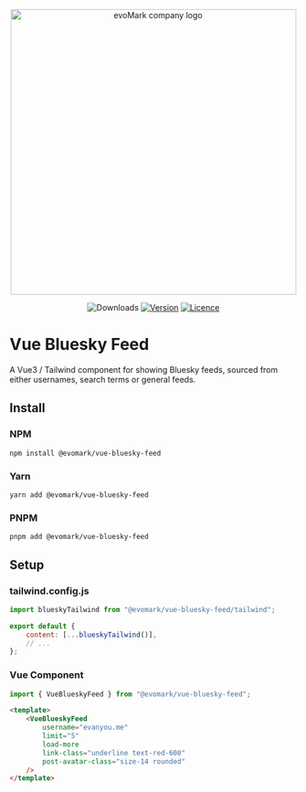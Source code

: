 <p align="center">
    <a href="https://evomark.co.uk" target="_blank" alt="Link to evoMark's website">
        <picture>
          <source media="(prefers-color-scheme: dark)" srcset="https://evomark.co.uk/wp-content/uploads/static/evomark-logo--dark.svg">
          <source media="(prefers-color-scheme: light)" srcset="https://evomark.co.uk/wp-content/uploads/static/evomark-logo--light.svg">
          <img alt="evoMark company logo" src="https://evomark.co.uk/wp-content/uploads/static/evomark-logo--light.svg" width="500">
        </picture>
    </a>
</p>

<p align="center">
  <img src="https://img.shields.io/npm/dm/@evomark/vue-bluesky-feed.svg" alt="Downloads"></a>
  <a href="https://www.npmjs.com/package/@evomark/vue-bluesky-feed"><img src="https://img.shields.io/npm/v/@evomark/vue-bluesky-feed.svg" alt="Version"></a>
  <a href="https://github.com/evo-mark/vue-bluesky-feed/blob/main/LICENCE"><img src="https://img.shields.io/github/license/evo-mark/vue-bluesky-feed?style=flat" alt="Licence"></a>
</p>

# Vue Bluesky Feed

A Vue3 / Tailwind component for showing Bluesky feeds, sourced from either usernames, search terms or general feeds.

## Install

### NPM

```shell
npm install @evomark/vue-bluesky-feed
```

### Yarn

```shell
yarn add @evomark/vue-bluesky-feed
```

### PNPM

```shell
pnpm add @evomark/vue-bluesky-feed
```

## Setup

### tailwind.config.js

```js
import blueskyTailwind from "@evomark/vue-bluesky-feed/tailwind";

export default {
    content: [...blueskyTailwind()],
    // ...
};
```

### Vue Component

```js
import { VueBlueskyFeed } from "@evomark/vue-bluesky-feed";
```

```html
<template>
    <VueBlueskyFeed
        username="evanyou.me"
        limit="5"
        load-more
        link-class="underline text-red-600"
        post-avatar-class="size-14 rounded"
    />
</template>
```
